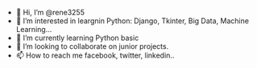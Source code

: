 - 👋 Hi, I’m @rene3255
- 👀 I’m interested in leargnin Python: Django, Tkinter, Big Data, Machine Learning...
- 🌱 I’m currently learning Python basic
- 💞️ I’m looking to collaborate on junior projects.
- 📫 How to reach me facebook, twitter, linkedin..

<!---
rene3255/rene3255 is a ✨ special ✨ repository because its `README.md` (this file) appears on your GitHub profile.
You can click the Preview link to take a look at your changes.
--->
